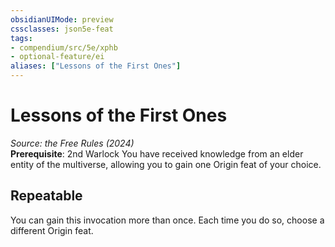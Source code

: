 ```yaml
---
obsidianUIMode: preview
cssclasses: json5e-feat
tags:
- compendium/src/5e/xphb
- optional-feature/ei
aliases: ["Lessons of the First Ones"]
---
```

# Lessons of the First Ones
*Source: the Free Rules (2024)*  
**Prerequisite**: 2nd Warlock
You have received knowledge from an elder entity of the multiverse, allowing you to gain one Origin feat of your choice.

## Repeatable

You can gain this invocation more than once. Each time you do so, choose a different Origin feat.